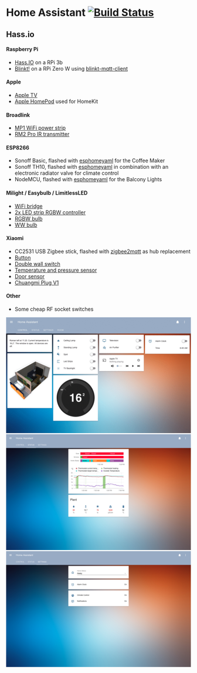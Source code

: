 # Home Assistant  [![Build Status](https://travis-ci.org/romanpeters/home-assistant.svg?branch=hassio)](https://travis-ci.org/romanpeters/home-assistant)

## Hass.io

#### Raspberry Pi  
- [Hass.IO](https://www.home-assistant.io/hassio/) on a RPi 3b
- [Blinkt!](https://www.home-assistant.io/components/light.blinkt/) on a RPi Zero W using [blinkt-mqtt-client](https://github.com/romanpeters/blinkt-mqtt-client)

#### Apple  
- [Apple TV](https://www.home-assistant.io/components/apple_tv/)
- [Apple HomePod](https://www.home-assistant.io/components/homekit/) used for HomeKit

#### Broadlink  
- [MP1 WiFi power strip](https://www.home-assistant.io/components/switch.broadlink/)
- [RM2 Pro IR transmitter](https://www.home-assistant.io/components/sensor.broadlink/)

#### ESP8266
- Sonoff Basic, flashed with [esphomeyaml](https://github.com/ottowinter/esphomeyaml) for the Coffee Maker
- Sonoff TH10, flashed with [esphomeyaml](https://github.com/ottowinter/esphomeyaml) in combination with an electronic radiator valve for climate control
- NodeMCU, flashed with [esphomeyaml](https://github.com/ottowinter/esphomeyaml) for the Balcony Lights

#### Milight / Easybulb / LimitlessLED  
- [WiFi bridge](https://www.home-assistant.io/components/light.limitlessled/)
- [2x LED strip RGBW controller](https://www.home-assistant.io/components/light.limitlessled/)
- [RGBW bulb](https://www.home-assistant.io/components/light.limitlessled/)
- [WW bulb](https://www.home-assistant.io/components/light.limitlessled/)

#### Xiaomi  
- CC2531 USB Zigbee stick, flashed with [zigbee2mqtt](https://github.com/Koenkk/zigbee2mqtt/wiki) as hub replacement
- [Button](https://www.home-assistant.io/components/xiaomi_aqara/)
- [Double wall switch](https://www.home-assistant.io/components/xiaomi_aqara/)
- [Temperature and pressure sensor](https://www.home-assistant.io/components/xiaomi_aqara/)
- [Door sensor](https://www.home-assistant.io/components/xiaomi_aqara/)
- [Chuangmi Plug V1](https://www.home-assistant.io/components/switch.xiaomi_miio/)

#### Other
- Some cheap RF socket switches

![Alt text](/screenshots/control.gif?raw=true "Control View")
![Alt text](/screenshots/screenshot_status_12_2018.png?raw=true "Status View")
![Alt text](/screenshots/screenshot_settings_12_2018.png?raw=true "Settings View")
